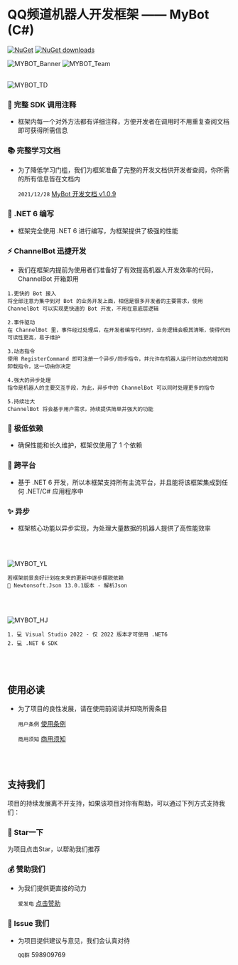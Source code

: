 # QQ频道机器人开发框架 —— MyBot (C#)
[![NuGet](https://img.shields.io/nuget/v/MyBot.svg)](https://www.nuget.org/packages/MyBot) [![NuGet downloads](https://img.shields.io/nuget/dt/MyBot)](https://www.nuget.org/packages/MyBot)

![MYBOT_Banner](https://mybot-1251253734.cos.ap-shanghai.myqcloud.com/mybot_md_banner/MyBOT%20Banner_13_2.png)
![MYBOT_Team](https://mybot-1251253734.cos.ap-shanghai.myqcloud.com/mybot_md_banner/MyBOT%20Banner_14_2.png)
<br>
<br>

![MYBOT_TD](https://mybot-1251253734.cos.ap-shanghai.myqcloud.com/mybot_md_banner/MyBOT%20Banner-09.png)
### 🔖 完整 SDK 调用注释
  - 框架内每一个对外方法都有详细注释，方便开发者在调用时不用重复查阅文档即可获得所需信息
### 📚 完整学习文档
  - 为了降低学习门槛，我们为框架准备了完整的开发文档供开发者查阅，你所需的所有信息皆在文档内

    `2021/12/28` [MyBot 开发文档 v1.0.9](https://www.yuque.com/chianne1025/mybot)
    
### 🧠 .NET 6 编写
  - 框架完全使用 .NET 6 进行编写，为框架提供了极强的性能
### ⚡ ChannelBot 迅捷开发
  - 我们在框架内提前为使用者们准备好了有效提高机器人开发效率的代码，ChannelBot 开箱即用

```
1.更快的 Bot 接入
将全部注意力集中到对 Bot 的业务开发上面，相信是很多开发者的主要需求，使用 ChannelBot 可以实现更快速的 Bot 开发，不用在意底层逻辑

2.事件驱动
在 ChannelBot 里，事件经过处理后，在开发者编写代码时，业务逻辑会极其清晰，使得代码可读性更高，易于维护

3.动态指令
使用 RegisterCommand 即可注册一个异步/同步指令，并允许在机器人运行时动态的增加和卸载指令，这一切由你决定

4.强大的异步处理
指令是机器人的主要交互手段，为此，异步中的 ChannelBot 可以同时处理更多的指令

5.持续壮大
ChannelBot 将会基于用户需求，持续提供简单并强大的功能
```

### 🦾 极低依赖
  - 确保性能和长久维护，框架仅使用了 1 个依赖
### 🎲 跨平台
  - 基于 .NET 6 开发，所以本框架支持所有主流平台，并且能将该框架集成到任何 .NET/C# 应用程序中
### ✨ 异步
  - 框架核心功能以异步实现，为处理大量数据的机器人提供了高性能效率
<br>
<br>

![MYBOT_YL](https://mybot-1251253734.cos.ap-shanghai.myqcloud.com/mybot_md_banner/MyBOT%20Banner-10.png)
```
若框架前景良好计划在未来的更新中逐步摆脱依赖
🚨 Newtonsoft.Json 13.0.1版本 - 解析Json
```

<br>
<br>

![MYBOT_HJ](https://mybot-1251253734.cos.ap-shanghai.myqcloud.com/mybot_md_banner/MyBOT%20Banner-11.png)
```
1. 💻 Visual Studio 2022 - 仅 2022 版本才可使用 .NET6
2. 💻 .NET 6 SDK
```
<br>
<br>

## 使用必读
  - 为了项目的良性发展，请在使用前阅读并知晓所需条目

    `用户条例` [使用条例](https://www.yuque.com/chianne1025/mybot/el90ll#sAoaP )

    `商用须知` [商用须知](https://www.yuque.com/chianne1025/mybot/natelg#l9UtT)
<br>
<br>

## 支持我们
项目的持续发展离不开支持，如果该项目对你有帮助，可以通过下列方式支持我们：

### 🌟 Star一下
为项目点击Star，以帮助我们推荐
<br>

### 💰 赞助我们
  - 为我们提供更直接的动力

    `爱发电` [点击赞助](https://afdian.net/@mybot)

### 📧 Issue 我们
  - 为项目提供建议与意见，我们会认真对待

    `QQ群` 598909769
